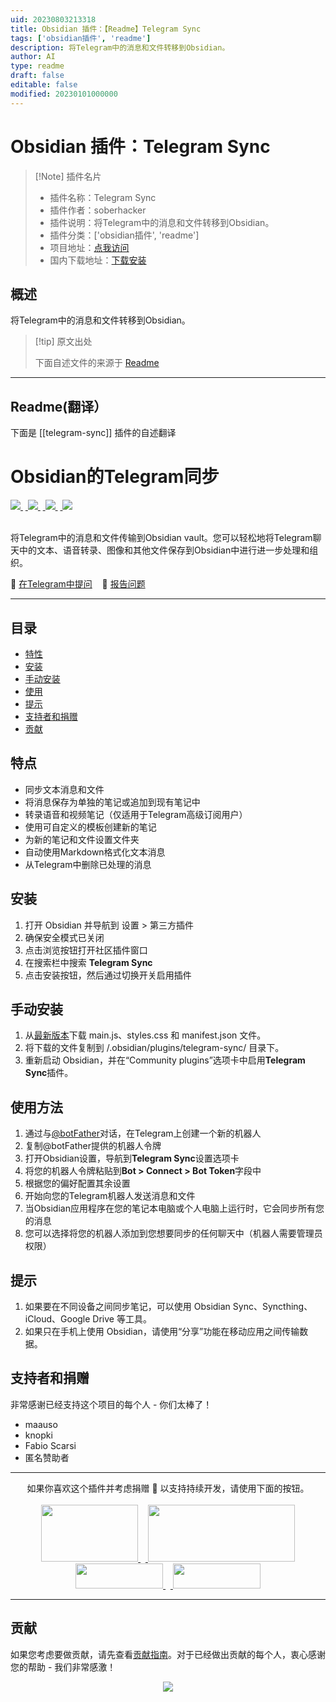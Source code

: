 ```yaml
---
uid: 20230803213318
title: Obsidian 插件：【Readme】Telegram Sync
tags: ['obsidian插件', 'readme']
description: 将Telegram中的消息和文件转移到Obsidian。
author: AI
type: readme
draft: false
editable: false
modified: 20230101000000
---
```


# Obsidian 插件：Telegram Sync

> [!Note] 插件名片
> - 插件名称：Telegram Sync
> - 插件作者：soberhacker
> - 插件说明：将Telegram中的消息和文件转移到Obsidian。
> - 插件分类：['obsidian插件', 'readme']
> - 项目地址：[点我访问](https://github.com/soberhacker/obsidian-telegram-sync)
> - 国内下载地址：[下载安装](https://pkmer.cn/products/plugin/pluginMarket/?telegram-sync)

## 概述

将Telegram中的消息和文件转移到Obsidian。



> [!tip] 原文出处
> 
>下面自述文件的来源于 [Readme](https://ghproxy.net/https://raw.githubusercontent.com/soberhacker/obsidian-telegram-sync/main/README.md)
> 

---

## Readme(翻译）

下面是 [[telegram-sync]] 插件的自述翻译



# Obsidian的Telegram同步
<a href="https://github.com/soberhacker/obsidian-telegram-sync/releases/latest">
<img src="https://img.shields.io/github/v/release/soberhacker/obsidian-telegram-sync?display_name=tag">
</a>&nbsp;<a href="https://github.com/soberhacker/obsidian-telegram-sync/releases/latest">
<img src="https://img.shields.io/github/release-date/soberhacker/obsidian-telegram-sync">
</a>&nbsp;<a href="https://github.com/soberhacker/obsidian-telegram-sync">
<img src="https://img.shields.io/github/downloads/soberhacker/obsidian-telegram-sync/total">
</a>&nbsp;<a href="https://github.com/soberhacker/obsidian-telegram-sync">
<img src="https://img.shields.io/tokei/lines/github/soberhacker/obsidian-telegram-sync">
</a><br><br>

将Telegram中的消息和文件传输到Obsidian vault。您可以轻松地将Telegram聊天中的文本、语音转录、图像和其他文件保存到Obsidian中进行进一步处理和组织。

📮 [在Telegram中提问](https://t.me/ObsidianTelegramSync)&nbsp;&nbsp;&nbsp;&nbsp;🐛 [报告问题](https://github.com/soberhacker/obsidian-telegram-sync/issues)

---

## 目录

- [特性](#features)
- [安装](#installation)
- [手动安装](#manual-installation)
- [使用](#usage)
- [提示](#tips)
- [支持者和捐赠](#supporters--donations)
- [贡献](#contributing)

## 特点

- 同步文本消息和文件
- 将消息保存为单独的笔记或追加到现有笔记中
- 转录语音和视频笔记（仅适用于Telegram高级订阅用户）
- 使用可自定义的模板创建新的笔记
- 为新的笔记和文件设置文件夹
- 自动使用Markdown格式化文本消息
- 从Telegram中删除已处理的消息

## 安装

1. 打开 Obsidian 并导航到 设置 > 第三方插件
2. 确保安全模式已关闭
3. 点击浏览按钮打开社区插件窗口
4. 在搜索栏中搜索 **Telegram Sync**
5. 点击安装按钮，然后通过切换开关启用插件

## 手动安装

1. 从[最新版本](https://github.com/soberhacker/obsidian-telegram-sync/releases//latest)下载 main.js、styles.css 和 manifest.json 文件。
2. 将下载的文件复制到 <pathToYourVault>/.obsidian/plugins/telegram-sync/ 目录下。
3. 重新启动 Obsidian，并在“Community plugins”选项卡中启用**Telegram Sync**插件。

## 使用方法

1. 通过与[@botFather](https://t.me/botfather)对话，在Telegram上创建一个新的机器人
2. 复制@botFather提供的机器人令牌
3. 打开Obsidian设置，导航到**Telegram Sync**设置选项卡
4. 将您的机器人令牌粘贴到**Bot > Connect > Bot Token**字段中
5. 根据您的偏好配置其余设置
6. 开始向您的Telegram机器人发送消息和文件
7. 当Obsidian应用程序在您的笔记本电脑或个人电脑上运行时，它会同步所有您的消息
8. 您可以选择将您的机器人添加到您想要同步的任何聊天中（机器人需要管理员权限）

## 提示

1. 如果要在不同设备之间同步笔记，可以使用 Obsidian Sync、Syncthing、iCloud、Google Drive 等工具。
2. 如果只在手机上使用 Obsidian，请使用“分享”功能在移动应用之间传输数据。

## 支持者和捐赠

非常感谢已经支持这个项目的每个人 - 你们太棒了！

- maauso
- knopki
- Fabio Scarsi
- 匿名赞助者

---

<div align="center">
如果你喜欢这个插件并考虑捐赠 🌠 以支持持续开发，请使用下面的按钮。<br><br>

<a href="https://boosty.to/soberhacker/donate">
<img src="https://img.buymeacoffee.com/button-api/?text=boosty&emoji=💰&slug=soberhacker&button_colour=f17d1e&font_colour=000000&font_family=Bree&outline_colour=000000&coffee_colour=FFDD00" width=155 height=91>
</a>&nbsp;&nbsp;<a href="https://www.buymeacoffee.com/soberhacker">
<img src="https://img.buymeacoffee.com/button-api/?text=Buy%20me%20a%20coffee&emoji=%E2%98%95&slug=soberhacker&button_colour=5F7FFF&font_colour=ffffff&font_family=Cookie&outline_colour=000000&coffee_colour=FFFFFF"  width=235 height=91>
</a><br>
<a href="https://ko-fi.com/soberhacker">
<img src="https://storage.ko-fi.com/cdn/brandasset/logo_white_stroke.png?" width=140 height=40>
</a>&nbsp;&nbsp;<a href="https://www.paypal.com/donate/?hosted_button_id=VYSCUZX8MYGCU">
<img src="https://www.paypalobjects.com/digitalassets/c/website/logo/full-text/pp_fc_hl.svg" width=140 height=40>
</a>
</div>

---

## 贡献

如果您考虑要做贡献，请先查看[贡献指南](./CONTRIBUTING.md)。对于已经做出贡献的每个人，衷心感谢您的帮助 - 我们非常感激！
<br>

<div align="center">
<a href="https://github.com/soberhacker/obsidian-telegram-sync/graphs/contributors">
  <img src="https://contrib.rocks/image?repo=soberhacker/obsidian-telegram-sync" />
</a>
</div>



